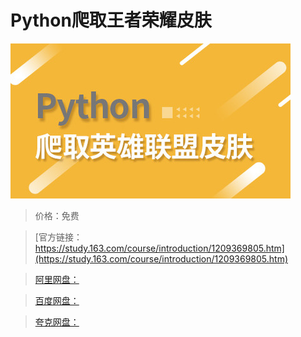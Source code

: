 # Python爬取王者荣耀皮肤

![img](../../../assets/study163/free/5d44e6fd5681429ca2ea1f7c6c2eea67.jpg)

> 价格：免费

> [官方链接：https://study.163.com/course/introduction/1209369805.htm](https://study.163.com/course/introduction/1209369805.htm)

> [阿里网盘：]()

> [百度网盘：]()

> [夸克网盘：]()
